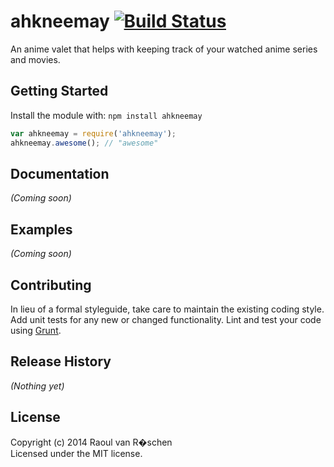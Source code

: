 # ahkneemay [![Build Status](https://secure.travis-ci.org/Raoul/ahkneemay.png?branch=master)](http://travis-ci.org/Raoul/ahkneemay)

An anime valet that helps with keeping track of your watched anime series and movies.

## Getting Started
Install the module with: `npm install ahkneemay`

```javascript
var ahkneemay = require('ahkneemay');
ahkneemay.awesome(); // "awesome"
```

## Documentation
_(Coming soon)_

## Examples
_(Coming soon)_

## Contributing
In lieu of a formal styleguide, take care to maintain the existing coding style. Add unit tests for any new or changed functionality. Lint and test your code using [Grunt](http://gruntjs.com/).

## Release History
_(Nothing yet)_

## License
Copyright (c) 2014 Raoul van R�schen  
Licensed under the MIT license.
